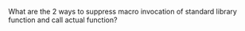 What are the 2 ways to suppress macro invocation of standard library function and call actual function?
